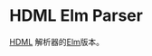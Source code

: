 HDML Elm Parser
==============================

[HDML](https://github.com/crazydan-studio/hdml)
解析器的[Elm](https://elm-lang.org/)版本。
